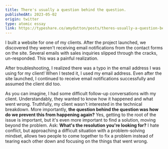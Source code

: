 ```yaml
---
title: There's usually a question behind the question.
publishedAt: 2023-05-02
origin: twitter
type: atomic essay
link: https://typeshare.co/amydutton/posts/theres-usually-a-question-behind-the-question
---
```


I built a website for one of my clients. After the project launched, we discovered they weren't receiving email notifications from the contact forms on the site. Several emails with sales inquiries slipped through the cracks, un-responded. This was a painful realization.

After troubleshooting, I realized there was a typo in the email address I was using for my client! When I tested it, I used my email address. Even after the site launched, I continued to receive email notifications successfully and assumed the client did too.

As you can imagine, I had some difficult follow-up conversations with my client. Understandably, they wanted to know how it happened and what went wrong. Truthfully, my client wasn't interested in the technical breakdown. More importantly, **the question behind the question was how do we prevent this from happening again?** Yes, getting to the root of the issue is important, but it's even more important to find a solution, moving beyond the problem. Ask: **What's the resolution you're looking for?** I hate conflict, but approaching a difficult situation with a problem-solving mindset, allows two people to come together to fix a problem instead of tearing each other down and focusing on the things that went wrong.
